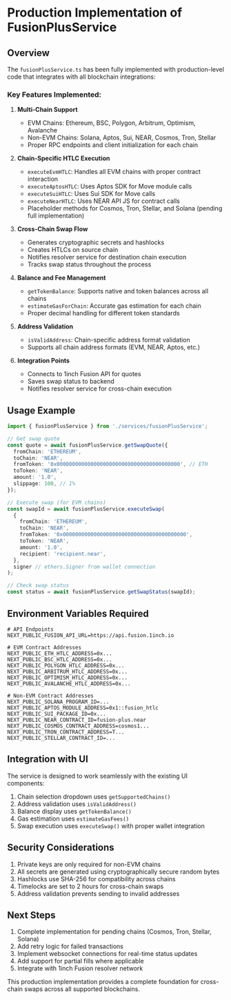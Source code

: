 # Production Implementation of FusionPlusService

## Overview

The `fusionPlusService.ts` has been fully implemented with production-level code that integrates with all blockchain integrations:

### Key Features Implemented:

1. **Multi-Chain Support**
   - EVM Chains: Ethereum, BSC, Polygon, Arbitrum, Optimism, Avalanche
   - Non-EVM Chains: Solana, Aptos, Sui, NEAR, Cosmos, Tron, Stellar
   - Proper RPC endpoints and client initialization for each chain

2. **Chain-Specific HTLC Execution**
   - `executeEvmHTLC`: Handles all EVM chains with proper contract interaction
   - `executeAptosHTLC`: Uses Aptos SDK for Move module calls
   - `executeSuiHTLC`: Uses Sui SDK for Move calls
   - `executeNearHTLC`: Uses NEAR API JS for contract calls
   - Placeholder methods for Cosmos, Tron, Stellar, and Solana (pending full implementation)

3. **Cross-Chain Swap Flow**
   - Generates cryptographic secrets and hashlocks
   - Creates HTLCs on source chain
   - Notifies resolver service for destination chain execution
   - Tracks swap status throughout the process

4. **Balance and Fee Management**
   - `getTokenBalance`: Supports native and token balances across all chains
   - `estimateGasForChain`: Accurate gas estimation for each chain
   - Proper decimal handling for different token standards

5. **Address Validation**
   - `isValidAddress`: Chain-specific address format validation
   - Supports all chain address formats (EVM, NEAR, Aptos, etc.)

6. **Integration Points**
   - Connects to 1inch Fusion API for quotes
   - Saves swap status to backend
   - Notifies resolver service for cross-chain execution

## Usage Example

```typescript
import { fusionPlusService } from './services/fusionPlusService';

// Get swap quote
const quote = await fusionPlusService.getSwapQuote({
  fromChain: 'ETHEREUM',
  toChain: 'NEAR',
  fromToken: '0x0000000000000000000000000000000000000000', // ETH
  toToken: 'NEAR',
  amount: '1.0',
  slippage: 100, // 1%
});

// Execute swap (for EVM chains)
const swapId = await fusionPlusService.executeSwap(
  {
    fromChain: 'ETHEREUM',
    toChain: 'NEAR',
    fromToken: '0x0000000000000000000000000000000000000000',
    toToken: 'NEAR',
    amount: '1.0',
    recipient: 'recipient.near',
  },
  signer // ethers.Signer from wallet connection
);

// Check swap status
const status = await fusionPlusService.getSwapStatus(swapId);
```

## Environment Variables Required

```env
# API Endpoints
NEXT_PUBLIC_FUSION_API_URL=https://api.fusion.1inch.io

# EVM Contract Addresses
NEXT_PUBLIC_ETH_HTLC_ADDRESS=0x...
NEXT_PUBLIC_BSC_HTLC_ADDRESS=0x...
NEXT_PUBLIC_POLYGON_HTLC_ADDRESS=0x...
NEXT_PUBLIC_ARBITRUM_HTLC_ADDRESS=0x...
NEXT_PUBLIC_OPTIMISM_HTLC_ADDRESS=0x...
NEXT_PUBLIC_AVALANCHE_HTLC_ADDRESS=0x...

# Non-EVM Contract Addresses
NEXT_PUBLIC_SOLANA_PROGRAM_ID=...
NEXT_PUBLIC_APTOS_MODULE_ADDRESS=0x1::fusion_htlc
NEXT_PUBLIC_SUI_PACKAGE_ID=0x...
NEXT_PUBLIC_NEAR_CONTRACT_ID=fusion-plus.near
NEXT_PUBLIC_COSMOS_CONTRACT_ADDRESS=cosmos1...
NEXT_PUBLIC_TRON_CONTRACT_ADDRESS=T...
NEXT_PUBLIC_STELLAR_CONTRACT_ID=...
```

## Integration with UI

The service is designed to work seamlessly with the existing UI components:

1. Chain selection dropdown uses `getSupportedChains()`
2. Address validation uses `isValidAddress()`
3. Balance display uses `getTokenBalance()`
4. Gas estimation uses `estimateGasFees()`
5. Swap execution uses `executeSwap()` with proper wallet integration

## Security Considerations

1. Private keys are only required for non-EVM chains
2. All secrets are generated using cryptographically secure random bytes
3. Hashlocks use SHA-256 for compatibility across chains
4. Timelocks are set to 2 hours for cross-chain swaps
5. Address validation prevents sending to invalid addresses

## Next Steps

1. Complete implementation for pending chains (Cosmos, Tron, Stellar, Solana)
2. Add retry logic for failed transactions
3. Implement websocket connections for real-time status updates
4. Add support for partial fills where applicable
5. Integrate with 1inch Fusion resolver network

This production implementation provides a complete foundation for cross-chain swaps across all supported blockchains.